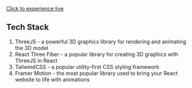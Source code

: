 
<a href="https://superlative-dolphin-d282f1.netlify.app">Click to experience live</a>

<h2>Tech Stack</h2>
<ol start="1">
<li>ThreeJS - a powerful 3D graphics library for rendering and animating the 3D model</li>
<li>React Three Fiber - a popular library for creating 3D graphics with ThreeJS in React</li>
<li>TailwindCSS - a popular utility-first CSS styling framework</li>
<li>Framer Motion - the most popular library used to bring your React website to life with animations</li>
</ol>
